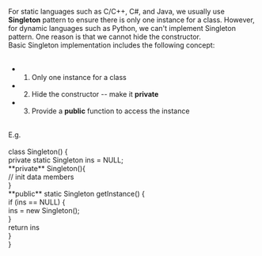 For static languages such as C/C++, C#, and Java, we usually use **Singleton** pattern to ensure there is only one instance for a class.
However, for dynamic languages such as Python, we can't implement Singleton pattern. One reason is that we cannot hide the constructor.
<br/>
Basic Singleton implementation includes the following concept: <br/>
<br/>
* 1. Only one instance for a class <br/>
* 2. Hide the constructor -- make it **private** <br/>
* 3. Provide a **public** function to access the instance <br/>
<br/>
E.g.<br/>
<br/>
class Singleton() { <br/>
	private static Singleton ins = NULL; <br/>
	**private** Singleton(){ <br/>
		 // init data members <br/> 
	} <br/>
	**public** static Singleton getInstance() { <br/>
		if (ins == NULL) { <br/>
		ins = new Singleton();<br/>
		}<br/>
	return ins<br/>
	}<br/>
}
